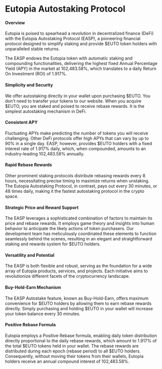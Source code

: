 # Eutopia Autostaking Protocol

#### Overview <a href="#overview" id="overview"></a>

Eutopia is poised to spearhead a revolution in decentralized finance (DeFi) with the Eutopia Autostaking Protocol (EASP), a pioneering financial protocol designed to simplify staking and provide $EUTO token holders with unparalleled stable returns.

The EASP endows the Eutopia token with automatic staking and compounding functionalities, delivering the highest fixed Annual Percentage Yield (APY) in the market at 102,483.58%, which translates to a daily Return On Investment (ROI) of 1.917%.

#### Simplicity and Security <a href="#simplicity-and-security" id="simplicity-and-security"></a>

We offer autostaking directly in your wallet upon purchasing $EUTO. You don't need to transfer your tokens to our website. When you acquire $EUTO, you are staked and poised to receive rebase rewards. It is the simplest autostaking mechanism in DeFi.

#### Consistent APY <a href="#consistent-apy" id="consistent-apy"></a>

Fluctuating APYs make predicting the number of tokens you will receive challenging. Other DeFi protocols offer high APYs that can vary by up to 90% in a single day. EASP, however, provides $EUTO holders with a fixed interest rate of 1.917% daily, which, when compounded, amounts to an industry-leading 102,483.58% annually.

#### Rapid Rebase Rewards <a href="#rapid-rebase-rewards" id="rapid-rebase-rewards"></a>

Other prominent staking protocols distribute rebasing rewards every 8 hours, necessitating precise timing to maximize returns when unstaking. The Eutopia Autostaking Protocol, in contrast, pays out every 30 minutes, or 48 times daily, making it the fastest autostaking protocol in the crypto space.

#### Strategic Price and Reward Support <a href="#strategic-price-and-reward-support" id="strategic-price-and-reward-support"></a>

The EASP leverages a sophisticated combination of factors to maintain its price and rebase rewards. It employs game theory and insights into human behavior to anticipate the likely actions of token purchasers. Our development team has meticulously coordinated these elements to function seamlessly behind the scenes, resulting in an elegant and straightforward staking and rewards system for $EUTO holders.

#### Versatility and Potential <a href="#versatility-and-potential" id="versatility-and-potential"></a>

The EASP is both flexible and robust, serving as the foundation for a wide array of Eutopia products, services, and projects. Each initiative aims to revolutionize different facets of the cryptocurrency landscape.

#### Buy-Hold-Earn Mechanism <a href="#buy-hold-earn-mechanism" id="buy-hold-earn-mechanism"></a>

The EASP Autostake feature, known as Buy-Hold-Earn, offers maximum convenience for $EUTO holders by allowing them to earn rebase rewards directly. Simply purchasing and holding $EUTO in your wallet will increase your token balance every 30 minutes.

#### Positive Rebase Formula <a href="#positive-rebase-formula" id="positive-rebase-formula"></a>

Eutopia employs a Positive Rebase formula, enabling daily token distribution directly proportional to the daily rebase rewards, which amount to 1.917% of the total $EUTO tokens held in your wallet. The rebase rewards are distributed during each epoch (rebase period) to all $EUTO holders. Consequently, without moving their tokens from their wallets, Eutopia holders receive an annual compound interest of 102,483.58%.
